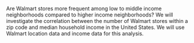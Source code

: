 Are Walmart stores more frequent among low to middle income neighborhoods compared to higher income neighborhoods? We will investigate the correlation between the number of Walmart stores within a zip code and median household income in the United States. We will use Walmart location data and income data for this analysis.
